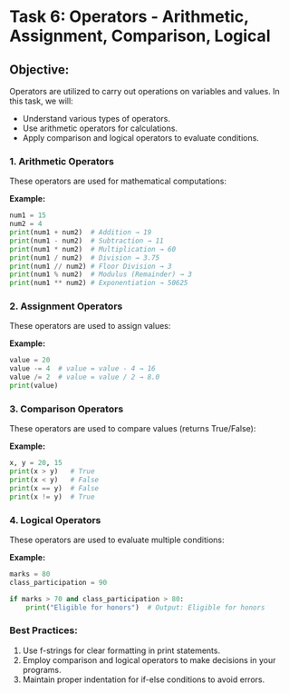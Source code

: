 # Task 6: Operators - Arithmetic, Assignment, Comparison, Logical

## Objective:

Operators are utilized to carry out operations on variables and values. In this task, we will:

- Understand various types of operators.
- Use arithmetic operators for calculations.
- Apply comparison and logical operators to evaluate conditions.

### 1. Arithmetic Operators

These operators are used for mathematical computations:

**Example:**
```python
num1 = 15
num2 = 4
print(num1 + num2)  # Addition → 19
print(num1 - num2)  # Subtraction → 11
print(num1 * num2)  # Multiplication → 60
print(num1 / num2)  # Division → 3.75
print(num1 // num2) # Floor Division → 3
print(num1 % num2)  # Modulus (Remainder) → 3
print(num1 ** num2) # Exponentiation → 50625
```

### 2. Assignment Operators

These operators are used to assign values:

**Example:**
```python
value = 20
value -= 4  # value = value - 4 → 16
value /= 2  # value = value / 2 → 8.0
print(value)
```

### 3. Comparison Operators

These operators are used to compare values (returns True/False):

**Example:**
```python
x, y = 20, 15
print(x > y)   # True
print(x < y)   # False
print(x == y)  # False
print(x != y)  # True
```

### 4. Logical Operators

These operators are used to evaluate multiple conditions:

**Example:**
```python
marks = 80
class_participation = 90

if marks > 70 and class_participation > 80:
    print("Eligible for honors")  # Output: Eligible for honors
```

### Best Practices:

1. Use f-strings for clear formatting in print statements.
2. Employ comparison and logical operators to make decisions in your programs.
3. Maintain proper indentation for if-else conditions to avoid errors.
